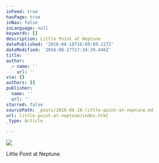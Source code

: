 ```yaml
---
inFeed: true
hasPage: true
inNav: false
inLanguage: null
keywords: []
description: Little Point at Neptune
datePublished: '2016-08-18T16:09:09.227Z'
dateModified: '2016-08-17T17:34:29.446Z'
title: ''
author:
  - name: ''
    url: ''
via: {}
authors: []
publisher:
  name: ''
  url: ''
starred: false
sourcePath: _posts/2016-08-18-little-point-at-neptune.md
url: little-point-at-neptune/index.html
_type: Article

---
```

![](https://the-grid-user-content.s3-us-west-2.amazonaws.com/6efdb8c1-94c1-4061-bd7e-b868c0e9278d.jpg)

Little Point at Neptune